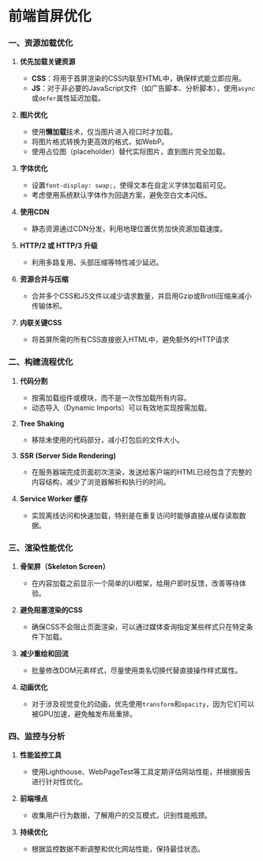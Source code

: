 # 前端首屏优化

### 一、资源加载优化

1. **优先加载关键资源**
   - **CSS**：将用于首屏渲染的CSS内联至HTML中，确保样式能立即应用。
   - **JS**：对于非必要的JavaScript文件（如广告脚本、分析脚本），使用`async`或`defer`属性延迟加载。

2. **图片优化**
   - 使用**懒加载**技术，仅当图片进入视口时才加载。
   - 将图片格式转换为更高效的格式，如WebP。
   - 使用占位图（placeholder）替代实际图片，直到图片完全加载。

3. **字体优化**
   - 设置`font-display: swap;`，使得文本在自定义字体加载前可见。
   - 考虑使用系统默认字体作为回退方案，避免空白文本闪烁。

4. **使用CDN**
   - 静态资源通过CDN分发，利用地理位置优势加快资源加载速度。

5. **HTTP/2 或 HTTP/3 升级**
   - 利用多路复用、头部压缩等特性减少延迟。

6. **资源合并与压缩**
   - 合并多个CSS和JS文件以减少请求数量，并启用Gzip或Brotli压缩来减小传输体积。
7. **内联关键CSS**
    - 将首屏所需的所有CSS直接嵌入HTML中，避免额外的HTTP请求
### 二、构建流程优化

1. **代码分割**
   - 按需加载组件或模块，而不是一次性加载所有内容。
   - 动态导入（Dynamic Imports）可以有效地实现按需加载。

2. **Tree Shaking**
   - 移除未使用的代码部分，减小打包后的文件大小。

3. **SSR (Server Side Rendering)**
   - 在服务器端完成页面初次渲染，发送给客户端的HTML已经包含了完整的内容结构，减少了浏览器解析和执行的时间。

4. **Service Worker 缓存**
   - 实现离线访问和快速加载，特别是在重复访问时能够直接从缓存读取数据。

### 三、渲染性能优化

1. **骨架屏（Skeleton Screen）**
   - 在内容加载之前显示一个简单的UI框架，给用户即时反馈，改善等待体验。

2. **避免阻塞渲染的CSS**
   - 确保CSS不会阻止页面渲染，可以通过媒体查询指定某些样式只在特定条件下加载。

3. **减少重绘和回流**
   - 批量修改DOM元素样式，尽量使用类名切换代替直接操作样式属性。

4. **动画优化**
   - 对于涉及视觉变化的动画，优先使用`transform`和`opacity`，因为它们可以被GPU加速，避免触发布局重排。

### 四、监控与分析

1. **性能监控工具**
   - 使用Lighthouse、WebPageTest等工具定期评估网站性能，并根据报告进行针对性优化。

2. **前端埋点**
   - 收集用户行为数据，了解用户的交互模式，识别性能瓶颈。

3. **持续优化**
   - 根据监控数据不断调整和优化网站性能，保持最佳状态。

